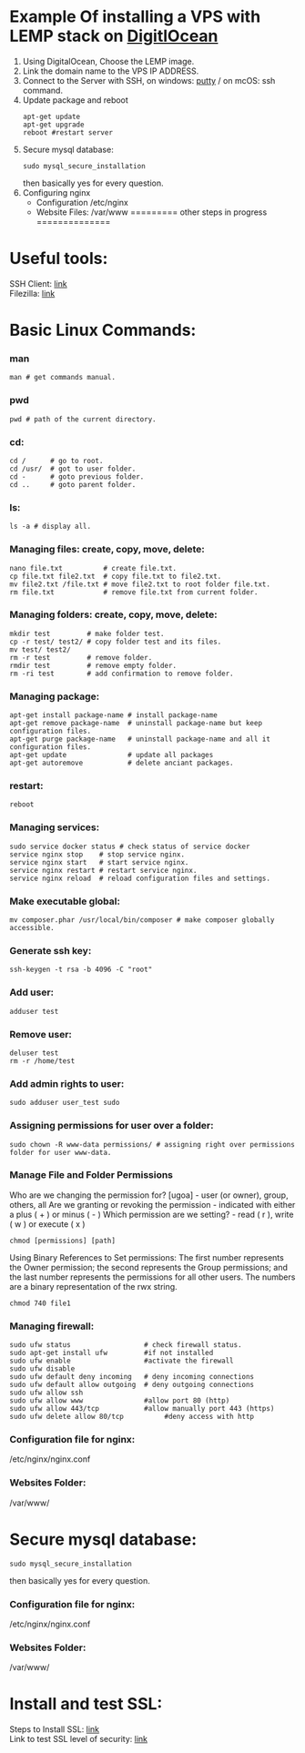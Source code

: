 # Example Of installing a VPS with LEMP stack on [DigitlOcean](https://www.digitalocean.com/)
1. Using DigitalOcean, Choose the LEMP image.
1. Link the domain name to the VPS IP ADDRESS.
1. Connect to the Server with SSH, on windows: [putty](http://www.putty.org/) / on mcOS: ssh command.
1. Update package and reboot
    ```
    apt-get update
    apt-get upgrade
    reboot #restart server
    ```
1. Secure mysql database:
    ```
    sudo mysql_secure_installation
    ```
    then basically yes for every question.
1. Configuring nginx
    * Configuration /etc/nginx
    * Website Files: /var/www
========= other steps in progress ==============
  
# Useful tools:
SSH Client: [link](http://www.putty.org/)  
Filezilla: [link](https://filezilla-project.org/download.php?type=client)

# Basic Linux Commands:

### man
```
man # get commands manual.  
```  

### pwd  
```
pwd # path of the current directory.  
```

### cd:  
```
cd /      # go to root.  
cd /usr/  # got to user folder.  
cd -      # goto previous folder.  
cd ..     # goto parent folder.    
```

### ls:
```
ls -a # display all.
```

### Managing files: create, copy, move, delete:
```
nano file.txt          # create file.txt.
cp file.txt file2.txt  # copy file.txt to file2.txt.
mv file2.txt /file.txt # move file2.txt to root folder file.txt.
rm file.txt            # remove file.txt from current folder.
```

### Managing folders: create, copy, move, delete:
```
mkdir test         # make folder test.
cp -r test/ test2/ # copy folder test and its files.
mv test/ test2/
rm -r test         # remove folder.
rmdir test         # remove empty folder.
rm -ri test        # add confirmation to remove folder.
```

### Managing package:
```
apt-get install package-name # install package-name
apt-get remove package-name  # uninstall package-name but keep configuration files.
apt-get purge package-name   # uninstall package-name and all it configuration files.
apt-get update               # update all packages
apt-get autoremove           # delete anciant packages.
```

### restart:
```
reboot
```

### Managing services:
```
sudo service docker status # check status of service docker
service nginx stop    # stop service nginx.
service nginx start   # start service nginx.
service nginx restart # restart service nginx.
service nginx reload  # reload configuration files and settings.
```

### Make executable global:
```
mv composer.phar /usr/local/bin/composer # make composer globally accessible.
```

### Generate ssh key:
```
ssh-keygen -t rsa -b 4096 -C "root"
```

### Add user:
```
adduser test
```

### Remove user:
```
deluser test
rm -r /home/test
```  
### Add admin rights to user:
```
sudo adduser user_test sudo
```  
### Assigning permissions for user over a folder:
```
sudo chown -R www-data permissions/ # assigning right over permissions folder for user www-data.
```  

### Manage File and Folder Permissions 

Who are we changing the permission for? [ugoa] - user (or owner), group, others, all
Are we granting or revoking the permission - indicated with either a plus ( + ) or minus ( - )
Which permission are we setting? - read ( r ), write ( w ) or execute ( x )

```
chmod [permissions] [path]
```

Using Binary References to Set permissions: The first number represents the Owner permission; the second represents the Group permissions; and the last number represents the permissions for all other users. The numbers are a binary representation of the rwx string.

```
chmod 740 file1
```

### Managing firewall:
```
sudo ufw status                  # check firewall status.
sudo apt-get install ufw         #if not installed
sudo ufw enable                  #activate the firewall
sudo ufw disable
sudo ufw default deny incoming   # deny incoming connections
sudo ufw default allow outgoing  # deny outgoing connections
sudo ufw allow ssh
sudo ufw allow www               #allow port 80 (http)
sudo ufw allow 443/tcp           #allow manually port 443 (https)
sudo ufw delete allow 80/tcp          #deny access with http
```  
### Configuration file for nginx:
/etc/nginx/nginx.conf  
### Websites Folder:
/var/www/  
# Secure mysql database:
```
sudo mysql_secure_installation
```  
then basically yes for every question.

### Configuration file for nginx:
/etc/nginx/nginx.conf

### Websites Folder:
/var/www/

# Install and test SSL:
Steps to Install SSL: [link](https://www.digitalocean.com/community/tutorials/how-to-secure-nginx-with-let-s-encrypt-on-ubuntu-16-04)  
Link to test SSL level of security: [link](https://www.ssllabs.com/ssltest/)


